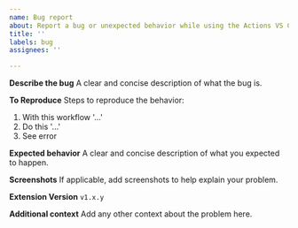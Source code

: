 ```yaml
---
name: Bug report
about: Report a bug or unexpected behavior while using the Actions VS Code extension
title: ''
labels: bug
assignees: ''

---
```


**Describe the bug**
A clear and concise description of what the bug is.

**To Reproduce**
Steps to reproduce the behavior:
1. With this workflow '...'
2. Do this '...'
3. See error

**Expected behavior**
A clear and concise description of what you expected to happen.

**Screenshots**
If applicable, add screenshots to help explain your problem.

**Extension Version**
`v1.x.y`

**Additional context**
Add any other context about the problem here.
